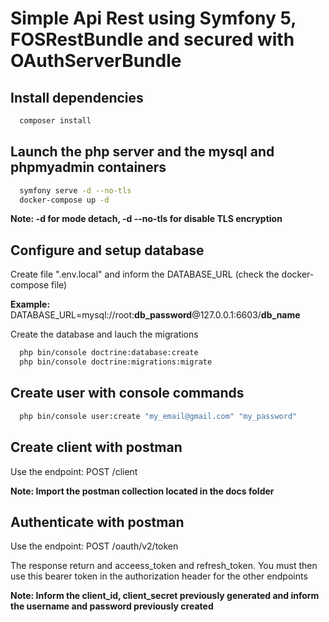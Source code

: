 # Simple Api Rest using Symfony 5, FOSRestBundle and secured with OAuthServerBundle

## Install dependencies

```bash
  composer install
```

## Launch the php server and the mysql and phpmyadmin containers

```bash
  symfony serve -d --no-tls
  docker-compose up -d
```
**Note: -d for mode detach, -d --no-tls for disable TLS encryption**

## Configure and setup database

Create file ".env.local" and inform the DATABASE_URL (check the docker-compose file)

**Example:** DATABASE_URL=mysql://root:**db_password**@127.0.0.1:6603/**db_name**

Create the database and lauch the migrations

```bash
  php bin/console doctrine:database:create
  php bin/console doctrine:migrations:migrate
```

## Create user with console commands

```bash
  php bin/console user:create "my_email@gmail.com" "my_password"
```
## Create client with postman

Use the endpoint: POST /client

**Note: Import the postman collection located in the docs folder**

## Authenticate with postman

Use the endpoint: POST /oauth/v2/token

The response return and acceess_token and refresh_token.
You must then use this bearer token in the authorization header for the other endpoints

**Note: Inform the client_id, client_secret previously generated and inform the username and password previously created**

